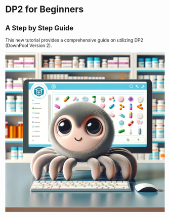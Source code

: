 # DP2 for Beginners
## A Step by Step Guide

This new tutorial provides a comprehensive guide on utilizing DP2 (DownPool Version 2).

![DP2 LOGO](image/image2.png)
